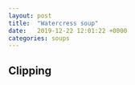 ```yaml
---
layout: post
title:  "Watercress soup"
date:   2019-12-22 12:01:22 +0000
categories: soups
---
```


## Clipping